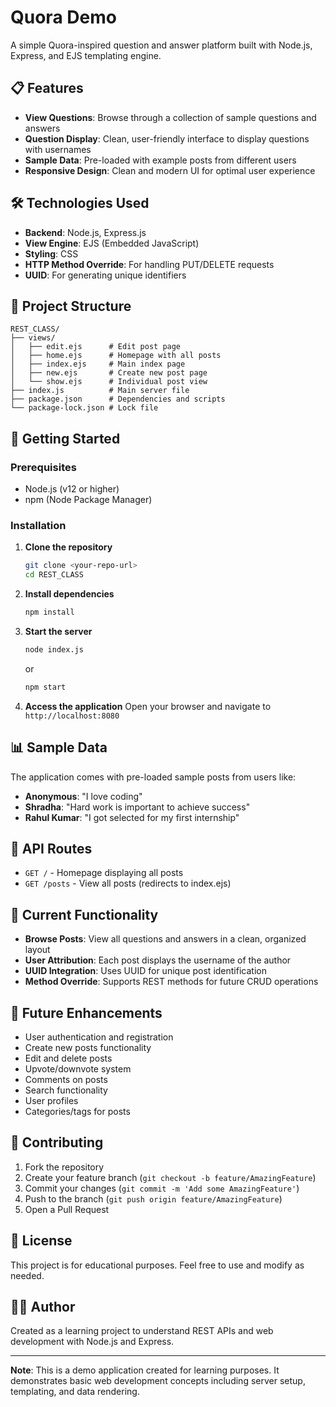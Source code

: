 # Quora Demo

A simple Quora-inspired question and answer platform built with Node.js, Express, and EJS templating engine.

## 📋 Features

- **View Questions**: Browse through a collection of sample questions and answers
- **Question Display**: Clean, user-friendly interface to display questions with usernames
- **Sample Data**: Pre-loaded with example posts from different users
- **Responsive Design**: Clean and modern UI for optimal user experience

## 🛠️ Technologies Used

- **Backend**: Node.js, Express.js
- **View Engine**: EJS (Embedded JavaScript)
- **Styling**: CSS
- **HTTP Method Override**: For handling PUT/DELETE requests
- **UUID**: For generating unique identifiers

## 📁 Project Structure

```
REST_CLASS/
├── views/
│   ├── edit.ejs      # Edit post page
│   ├── home.ejs      # Homepage with all posts
│   ├── index.ejs     # Main index page
│   ├── new.ejs       # Create new post page
│   └── show.ejs      # Individual post view
├── index.js          # Main server file
├── package.json      # Dependencies and scripts
└── package-lock.json # Lock file
```

## 🚀 Getting Started

### Prerequisites

- Node.js (v12 or higher)
- npm (Node Package Manager)

### Installation

1. **Clone the repository**
   ```bash
   git clone <your-repo-url>
   cd REST_CLASS
   ```

2. **Install dependencies**
   ```bash
   npm install
   ```

3. **Start the server**
   ```bash
   node index.js
   ```
   or
   ```bash
   npm start
   ```

4. **Access the application**
   Open your browser and navigate to `http://localhost:8080`

## 📊 Sample Data

The application comes with pre-loaded sample posts from users like:
- **Anonymous**: "I love coding"
- **Shradha**: "Hard work is important to achieve success"
- **Rahul Kumar**: "I got selected for my first internship"

## 🔧 API Routes

- `GET /` - Homepage displaying all posts
- `GET /posts` - View all posts (redirects to index.ejs)

## 🎯 Current Functionality

- **Browse Posts**: View all questions and answers in a clean, organized layout
- **User Attribution**: Each post displays the username of the author
- **UUID Integration**: Uses UUID for unique post identification
- **Method Override**: Supports REST methods for future CRUD operations

## 🔮 Future Enhancements

- User authentication and registration
- Create new posts functionality
- Edit and delete posts
- Upvote/downvote system
- Comments on posts
- Search functionality
- User profiles
- Categories/tags for posts

## 🤝 Contributing

1. Fork the repository
2. Create your feature branch (`git checkout -b feature/AmazingFeature`)
3. Commit your changes (`git commit -m 'Add some AmazingFeature'`)
4. Push to the branch (`git push origin feature/AmazingFeature`)
5. Open a Pull Request

## 📝 License

This project is for educational purposes. Feel free to use and modify as needed.

## 👨‍💻 Author

Created as a learning project to understand REST APIs and web development with Node.js and Express.

---

**Note**: This is a demo application created for learning purposes. It demonstrates basic web development concepts including server setup, templating, and data rendering.
